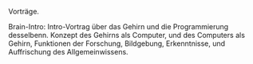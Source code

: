 Vorträge.

Brain-Intro: Intro-Vortrag über das Gehirn und die Programmierung desselbenn. Konzept des Gehirns als Computer, und des Computers als Gehirn, Funktionen der Forschung, Bildgebung, Erkenntnisse, und Auffrischung des Allgemeinwissens.